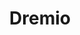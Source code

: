 ---
codehost: https://github.com/dremio
facebook: https://facebook.com/dremio
linkedin: https://linkedin.com/company/dremio
logohandle: dremio
sort: dremio
title: Dremio
twitter: https://x.com/dremiohq
website: https://www.dremio.com/
---